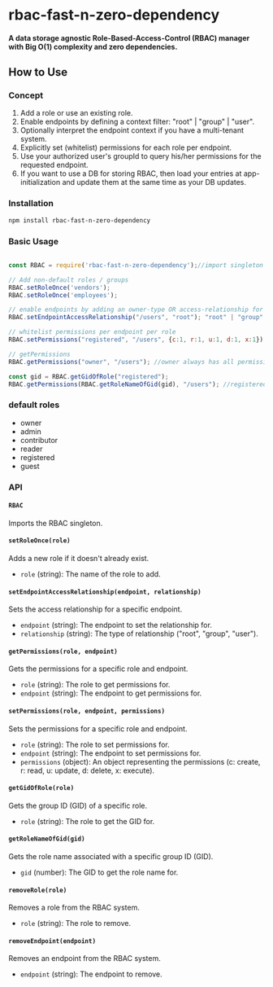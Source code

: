 # rbac-fast-n-zero-dependency

#### A data storage agnostic Role-Based-Access-Control (RBAC) manager with Big O(1) complexity and zero dependencies.

## How to Use

### Concept
1. Add a role or use an existing role.
2. Enable endpoints by defining a context filter: "root" | "group" | "user".
3. Optionally interpret the endpoint context if you have a multi-tenant system.
4. Explicitly set (whitelist) permissions for each role per endpoint.
5. Use your authorized user's groupId to query his/her permissions for the requested endpoint.
6. If you want to use a DB for storing RBAC, then load your entries at app-initialization and update them at the same time as your DB updates.

### Installation

```sh
npm install rbac-fast-n-zero-dependency
```

### Basic Usage

```javascript

const RBAC = require('rbac-fast-n-zero-dependency');//import singleton

// Add non-default roles / groups
RBAC.setRoleOnce('vendors');
RBAC.setRoleOnce('employees');

// enable endpoints by adding an owner-type OR access-relationship for the endpoint 
RBAC.setEndpointAccessRelationship("/users", "root"); "root" | "group" | "user"

// whitelist permissions per endpoint per role
RBAC.setPermissions("registered", "/users", {c:1, r:1, u:1, d:1, x:1});

// getPermissions
RBAC.getPermissions("owner", "/users"); //owner always has all permissions if the endpoint was enabled

const gid = RBAC.getGidOfRole("registered");
RBAC.getPermissions(RBAC.getRoleNameOfGid(gid), "/users"); //registered role permissions (apply filter if using root context)


```

### default roles
- owner
- admin
- contributor
- reader
- registered
- guest

### API

#### `RBAC`

Imports the RBAC singleton.

#### `setRoleOnce(role)`

Adds a new role if it doesn't already exist.

- `role` (string): The name of the role to add.

#### `setEndpointAccessRelationship(endpoint, relationship)`

Sets the access relationship for a specific endpoint.

- `endpoint` (string): The endpoint to set the relationship for.
- `relationship` (string): The type of relationship ("root", "group", "user").

#### `getPermissions(role, endpoint)`

Gets the permissions for a specific role and endpoint.

- `role` (string): The role to get permissions for.
- `endpoint` (string): The endpoint to get permissions for.

#### `setPermissions(role, endpoint, permissions)`

Sets the permissions for a specific role and endpoint.

- `role` (string): The role to set permissions for.
- `endpoint` (string): The endpoint to set permissions for.
- `permissions` (object): An object representing the permissions (c: create, r: read, u: update, d: delete, x: execute).

#### `getGidOfRole(role)`

Gets the group ID (GID) of a specific role.

- `role` (string): The role to get the GID for.

#### `getRoleNameOfGid(gid)`

Gets the role name associated with a specific group ID (GID).

- `gid` (number): The GID to get the role name for.

#### `removeRole(role)`

Removes a role from the RBAC system.

- `role` (string): The role to remove.

#### `removeEndpoint(endpoint)`

Removes an endpoint from the RBAC system.

- `endpoint` (string): The endpoint to remove.